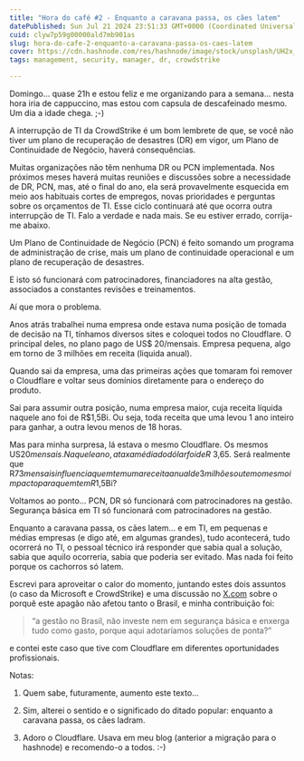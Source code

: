 ```yaml
---
title: "Hora do café #2 - Enquanto a caravana passa, os cães latem"
datePublished: Sun Jul 21 2024 23:51:33 GMT+0000 (Coordinated Universal Time)
cuid: clyw7p59g00000ald7mb901as
slug: hora-do-cafe-2-enquanto-a-caravana-passa-os-caes-latem
cover: https://cdn.hashnode.com/res/hashnode/image/stock/unsplash/UH2x_pfV4MA/upload/f7f3f3eb8fba41c0e53b9e1c1ede47f6.jpeg
tags: management, security, manager, dr, crowdstrike

---
```


Domingo… quase 21h e estou feliz e me organizando para a semana… nesta hora iria de cappuccino, mas estou com capsula de descafeinado mesmo. Um dia a idade chega. ;-)

A interrupção de TI da CrowdStrike é um bom lembrete de que, se você não tiver um plano de recuperação de desastres (DR) em vigor, um Plano de Continuidade de Negócio, haverá consequências.

Muitas organizações não têm nenhuma DR ou PCN implementada. Nos próximos meses haverá muitas reuniões e discussões sobre a necessidade de DR, PCN, mas, até o final do ano, ela será provavelmente esquecida em meio aos habituais cortes de empregos, novas prioridades e perguntas sobre os orçamentos de TI. Esse ciclo continuará até que ocorra outra interrupção de TI. Falo a verdade e nada mais. Se eu estiver errado, corrija-me abaixo.

Um Plano de Continuidade de Negócio (PCN) é feito somando um programa de administração de crise, mais um plano de continuidade operacional e um plano de recuperação de desastres.

E isto só funcionará com patrocinadores, financiadores na alta gestão, associados a constantes revisões e treinamentos.

Aí que mora o problema.

Anos atrás trabalhei numa empresa onde estava numa posição de tomada de decisão na TI, tínhamos diversos sites e coloquei todos no Cloudflare. O principal deles, no plano pago de US$ 20/mensais. Empresa pequena, algo em torno de 3 milhões em receita (liquida anual).

Quando sai da empresa, uma das primeiras ações que tomaram foi remover o Cloudflare e voltar seus domínios diretamente para o endereço do produto.

Sai para assumir outra posição, numa empresa maior, cuja receita líquida naquele ano foi de R$1,5Bi. Ou seja, toda receita que uma levou 1 ano inteiro para ganhar, a outra levou menos de 18 horas.

Mas para minha surpresa, lá estava o mesmo Cloudflare. Os mesmos US$ 20 mensais. Naquele ano, a taxa média do dólar foi de R$ 3,65. Será realmente que R$ 73 mensais influencia quem tem uma receita anual de 3 milhões ou tem o mesmo impacto para quem tem R$1,5Bi?

Voltamos ao ponto… PCN, DR só funcionará com patrocinadores na gestão. Segurança básica em TI só funcionará com patrocinadores na gestão.

Enquanto a caravana passa, os cães latem… e em TI, em pequenas e médias empresas (e digo até, em algumas grandes), tudo acontecerá, tudo ocorrerá no TI, o pessoal técnico irá responder que sabia qual a solução, sabia que aquilo ocorreria, sabia que poderia ser evitado. Mas nada foi feito porque os cachorros só latem.

Escrevi para aproveitar o calor do momento, juntando estes dois assuntos (o caso da Microsoft e CrowdStrike) e uma discussão no [X.com](http://X.com) sobre o porquê este apagão não afetou tanto o Brasil, e minha contribuição foi:

> “a gestão no Brasil, não investe nem em segurança básica e enxerga tudo como gasto, porque aqui adotaríamos soluções de ponta?”

e contei este caso que tive com Cloudflare em diferentes oportunidades profissionais.

Notas:

1. Quem sabe, futuramente, aumento este texto…
    
2. Sim, alterei o sentido e o significado do ditado popular: enquanto a caravana passa, os cães ladram.
    
3. Adoro o Cloudflare. Usava em meu blog (anterior a migração para o hashnode) e recomendo-o a todos. :-)